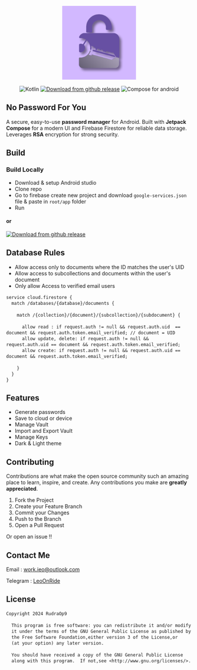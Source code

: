 
<p align = "center"> 
	<img alt="No Password for you logo"src="/app/src/main/ic_launcher-playstore.png" height = "200"> 
</p>

<p align="center">
	<img src="https://img.shields.io/badge/Kotlin-1.9.24-6750a3" alt="Kotlin">
	<a href="https://github.com/RudraOp9/no-password-for-you/releases"><img src="https://img.shields.io/badge/Download-Github_release-6750a3" alt="Download from github release"></a>
	<img src="https://img.shields.io/badge/Telegram-Community-279bd5?logo=telegram" alt="Compose for android">
</p>


## No Password For You
A secure, easy-to-use **password manager** for Android. Built with **Jetpack Compose** for a modern UI and Firebase Firestore for reliable data storage. Leverages **RSA** encryption for strong security.

## Build
### Build Locally 
- Download & setup Android studio
- Clone repo
- Go to firebase create new project and download `google-services.json` file & paste in `root/app` folder
- Run
#### or
[<img src="https://img.shields.io/badge/Github_release-6750a3" alt="Download from github release">](https://github.com/RudraOp9/no-password-for-you/releases)


## Database Rules

- Allow access only to documents where the ID matches the user's UID
- Allow access to subcollections and documents within the user's document
- Only allow Access to verified email users
``` 
service cloud.firestore {
  match /databases/{database}/documents {

    match /{collection}/{document}/{subcollection}/{subdocument} {

      allow read : if request.auth != null && request.auth.uid  == document && request.auth.token.email_verified; // document = UID
      allow update, delete: if request.auth != null && request.auth.uid == document && request.auth.token.email_verified;
      allow create: if request.auth != null && request.auth.uid == document && request.auth.token.email_verified;

    }
  }
}
```
## Features
- Generate passwords
- Save to cloud or device
- Manage Vault
- Import and Export Vault
- Manage Keys
- Dark & Light theme

## Contributing

Contributions are what make the open source community such an amazing place to learn, inspire, and create. Any contributions you make are **greatly appreciated**.
1. Fork the Project
2. Create your Feature Branch
3. Commit your Changes
4. Push to the Branch
5. Open a Pull Request

Or open an issue !!



## Contact Me
Email : work.ieo@outlook.com

Telegram : [LeoOnRide](https://tx.me/LeoOnRide)


## License
    Copyright 2024 RudraOp9
    
      This program is free software: you can redistribute it and/or modify
	  it under the terms of the GNU General Public License as published by
	  the Free Software Foundation,either version 3 of the License,or
	  (at your option) any later version.
	
	  You should have received a copy of the GNU General Public License
	  along with this program.  If not,see <http://www.gnu.org/licenses/>.
